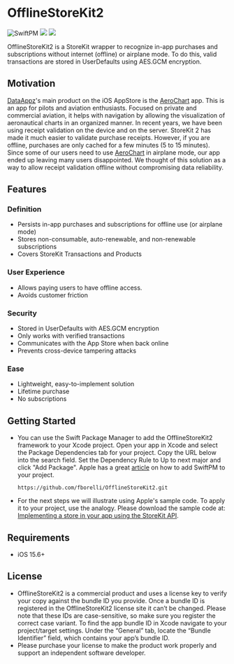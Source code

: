 # OfflineStoreKit2

![SwiftPM](https://img.shields.io/badge/SwiftPM-compatible-orange.svg)
[![](https://img.shields.io/endpoint?url=https%3A%2F%2Fswiftpackageindex.com%2Fapi%2Fpackages%2Ffborelli%2FOfflineStoreKit2%2Fbadge%3Ftype%3Dswift-versions)](https://swiftpackageindex.com/fborelli/OfflineStoreKit2)
[![](https://img.shields.io/endpoint?url=https%3A%2F%2Fswiftpackageindex.com%2Fapi%2Fpackages%2Ffborelli%2FOfflineStoreKit2%2Fbadge%3Ftype%3Dplatforms)](https://swiftpackageindex.com/fborelli/OfflineStoreKit2)

OfflineStoreKit2 is a StoreKit wrapper to recognize in-app purchases and subscriptions without internet (offline) or airplane mode. To do this, valid transactions are stored in UserDefaults using AES.GCM encryption.

## Motivation
[DataAppz](https://www.data-appz.com/)'s main product on the iOS AppStore is the [AeroChart](https://apps.apple.com/us/app/id1287592414?l=pt&ls=1&mt=8) app. This is an app for pilots and aviation enthusiasts. Focused on private and commercial aviation, it helps with navigation by allowing the visualization of aeronautical charts in an organized manner. In recent years, we have been using receipt validation on the device and on the server. StoreKit 2 has made it much easier to validate purchase receipts. However, if you are offline, purchases are only cached for a few minutes (5 to 15 minutes). Since some of our users need to use [AeroChart](https://apps.apple.com/us/app/id1287592414?l=pt&ls=1&mt=8) in airplane mode, our app ended up leaving many users disappointed. We thought of this solution as a way to allow receipt validation offline without compromising data reliability.

## Features

### Definition
- Persists in-app purchases and subscriptions for offline use (or airplane mode)
- Stores non-consumable, auto-renewable, and non-renewable subscriptions
- Covers StoreKit Transactions and Products

### User Experience
- Allows paying users to have offline access.
- Avoids customer friction

### Security
- Stored in UserDefaults with AES.GCM encryption
- Only works with verified transactions
- Communicates with the App Store when back online
- Prevents cross-device tampering attacks

### Ease
- Lightweight, easy-to-implement solution
- Lifetime purchase
- No subscriptions

## Getting Started
- You can use the Swift Package Manager to add the OfflineStoreKit2 framework to your Xcode project. Open your app in Xcode and select the Package Dependencies tab for your project. Copy the URL below into the search field. Set the Dependency Rule to Up to next major and click "Add Package". Apple has a great [article](https://developer.apple.com/documentation/xcode/adding-package-dependencies-to-your-app) on how to add SwiftPM to your project.

  ```
  https://github.com/fborelli/OfflineStoreKit2.git
  ```
- For the next steps we will illustrate using Apple's sample code. To apply it to your project, use the analogy. Please download the sample code at: [Implementing a store in your app using the StoreKit API](https://developer.apple.com/documentation/storekit/implementing-a-store-in-your-app-using-the-storekit-api).

## Requirements
- iOS 15.6+

## License
- OfflineStoreKit2 is a commercial product and uses a license key to verify your copy against the bundle ID you provide. Once a bundle ID is registered in the OfflineStoreKit2 license site it can’t be changed. Please note that these IDs are case-sensitive, so make sure you register the correct case variant. To find the app bundle ID in Xcode navigate to your project/target settings. Under the “General” tab, locate the “Bundle Identifier” field, which contains your app’s bundle ID.
- Please purchase your license to make the product work properly and support an independent software developer.
